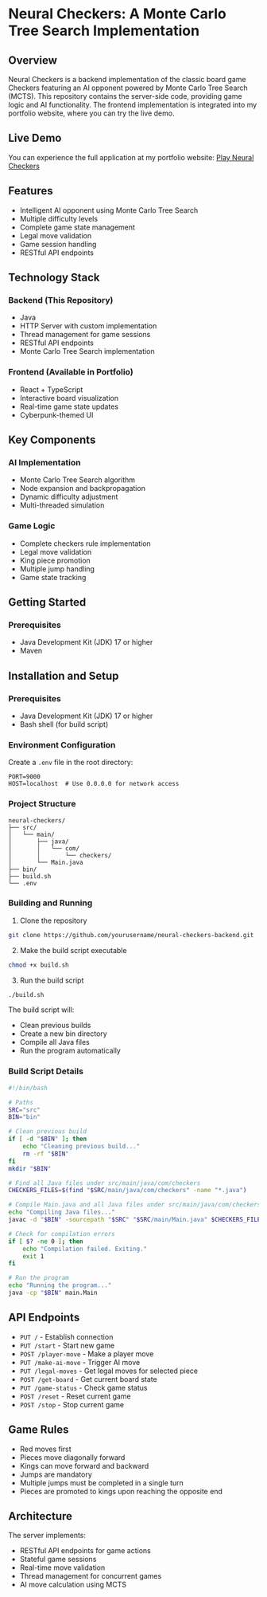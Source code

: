 # Neural Checkers: A Monte Carlo Tree Search Implementation

## Overview
Neural Checkers is a backend implementation of the classic board game Checkers featuring an AI opponent powered by Monte Carlo Tree Search (MCTS). This repository contains the server-side code, providing game logic and AI functionality. The frontend implementation is integrated into my portfolio website, where you can try the live demo.

## Live Demo
You can experience the full application at my portfolio website:
[Play Neural Checkers](https://gabrielperezcsdev.github.io/Portfolio/)

## Features
- Intelligent AI opponent using Monte Carlo Tree Search
- Multiple difficulty levels
- Complete game state management
- Legal move validation
- Game session handling
- RESTful API endpoints

## Technology Stack
### Backend (This Repository)
- Java
- HTTP Server with custom implementation
- Thread management for game sessions
- RESTful API endpoints
- Monte Carlo Tree Search implementation

### Frontend (Available in Portfolio)
- React + TypeScript
- Interactive board visualization
- Real-time game state updates
- Cyberpunk-themed UI

## Key Components
### AI Implementation
- Monte Carlo Tree Search algorithm
- Node expansion and backpropagation
- Dynamic difficulty adjustment
- Multi-threaded simulation

### Game Logic
- Complete checkers rule implementation
- Legal move validation
- King piece promotion
- Multiple jump handling
- Game state tracking

## Getting Started

### Prerequisites
- Java Development Kit (JDK) 17 or higher
- Maven

## Installation and Setup

### Prerequisites
- Java Development Kit (JDK) 17 or higher
- Bash shell (for build script)

### Environment Configuration
Create a `.env` file in the root directory:
```env
PORT=9000
HOST=localhost  # Use 0.0.0.0 for network access
```

### Project Structure
```
neural-checkers/
├── src/
│   └── main/
│       ├── java/
│       │   └── com/
│       │       └── checkers/
│       └── Main.java
├── bin/
├── build.sh
└── .env
```

### Building and Running
1. Clone the repository
```bash
git clone https://github.com/yourusername/neural-checkers-backend.git
```

2. Make the build script executable
```bash
chmod +x build.sh
```

3. Run the build script
```bash
./build.sh
```

The build script will:
- Clean previous builds
- Create a new bin directory
- Compile all Java files
- Run the program automatically

### Build Script Details
```bash
#!/bin/bash

# Paths
SRC="src"
BIN="bin"

# Clean previous build
if [ -d "$BIN" ]; then
    echo "Cleaning previous build..."
    rm -rf "$BIN"
fi
mkdir "$BIN"

# Find all Java files under src/main/java/com/checkers
CHECKERS_FILES=$(find "$SRC/main/java/com/checkers" -name "*.java")

# Compile Main.java and all Java files under src/main/java/com/checkers
echo "Compiling Java files..."
javac -d "$BIN" -sourcepath "$SRC" "$SRC/main/Main.java" $CHECKERS_FILES

# Check for compilation errors
if [ $? -ne 0 ]; then
    echo "Compilation failed. Exiting."
    exit 1
fi

# Run the program
echo "Running the program..."
java -cp "$BIN" main.Main
```


## API Endpoints
- `PUT /` - Establish connection
- `PUT /start` - Start new game
- `POST /player-move` - Make a player move
- `PUT /make-ai-move` - Trigger AI move
- `PUT /legal-moves` - Get legal moves for selected piece
- `POST /get-board` - Get current board state
- `PUT /game-status` - Check game status
- `POST /reset` - Reset current game
- `POST /stop` - Stop current game

## Game Rules
- Red moves first
- Pieces move diagonally forward
- Kings can move forward and backward
- Jumps are mandatory
- Multiple jumps must be completed in a single turn
- Pieces are promoted to kings upon reaching the opposite end

## Architecture
The server implements:
- RESTful API endpoints for game actions
- Stateful game sessions
- Real-time move validation
- Thread management for concurrent games
- AI move calculation using MCTS
